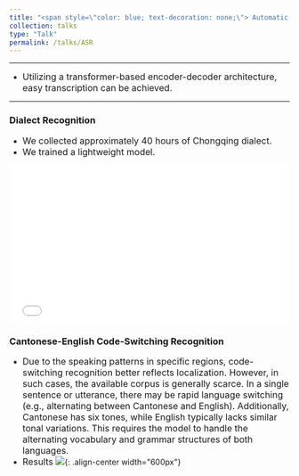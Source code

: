 ```yaml
---
title: "<span style=\"color: blue; text-decoration: none;\"> Automatic speech recognition </span>"
collection: talks
type: "Talk"
permalink: /talks/ASR
---
```


---
 - <font size=3> Utilizing a transformer-based encoder-decoder architecture, easy transcription can be achieved.</font>  

---
### Dialect Recognition
- <font size=3> We collected approximately 40 hours of Chongqing dialect.</font>
- <font size=3> We trained a lightweight model. </font>
 <div style="position: relative; padding-bottom: 56.25%; height: 0; overflow: hidden; max-width: 100%; height: auto;">
    <iframe 
    src="//player.bilibili.com/player.html?isOutside=true&aid=1705132836&bvid=BV1dT421i7ZU&cid=1562461104&autoplay=0" 
    style="position: absolute; top: 0; left: 0; width: 100%; height: 100%;" 
    frameborder="0" 
    allowfullscreen="true">
    </iframe>
  </div>
 
### Cantonese-English Code-Switching Recognition
- <font size=3>  Due to the speaking patterns in specific regions, code-switching recognition better reflects localization. However, in such cases, the available corpus is generally scarce. In a single sentence or utterance, there may be rapid language switching (e.g., alternating between Cantonese and English). Additionally, Cantonese has six tones, while English typically lacks similar tonal variations. This requires the model to handle the alternating vocabulary and grammar structures of both languages. </font>
- <font size=3> Results </font>
  ![](/images/mixedASR.jpg){: .align-center width="600px"}
